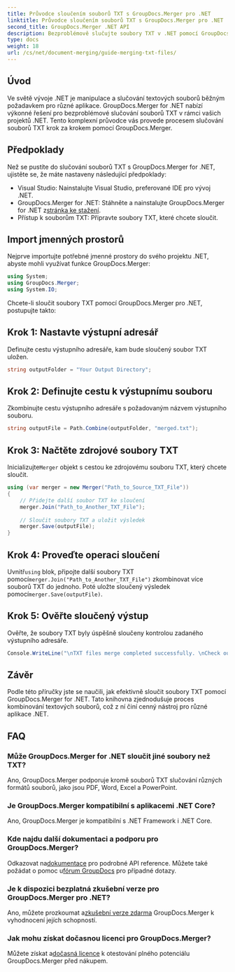 ```yaml
---
title: Průvodce sloučením souborů TXT s GroupDocs.Merger pro .NET
linktitle: Průvodce sloučením souborů TXT s GroupDocs.Merger pro .NET
second_title: GroupDocs.Merger .NET API
description: Bezproblémově slučujte soubory TXT v .NET pomocí GroupDocs.Merger. Podrobný průvodce pro vývojáře. Dokumentace a dostupná podpora.
type: docs
weight: 18
url: /cs/net/document-merging/guide-merging-txt-files/
---
```

## Úvod
Ve světě vývoje .NET je manipulace a slučování textových souborů běžným požadavkem pro různé aplikace. GroupDocs.Merger for .NET nabízí výkonné řešení pro bezproblémové slučování souborů TXT v rámci vašich projektů .NET. Tento komplexní průvodce vás provede procesem slučování souborů TXT krok za krokem pomocí GroupDocs.Merger.
## Předpoklady
Než se pustíte do slučování souborů TXT s GroupDocs.Merger for .NET, ujistěte se, že máte nastaveny následující předpoklady:
- Visual Studio: Nainstalujte Visual Studio, preferované IDE pro vývoj .NET.
-  GroupDocs.Merger for .NET: Stáhněte a nainstalujte GroupDocs.Merger for .NET z[stránka ke stažení](https://releases.groupdocs.com/merger/net/).
- Přístup k souborům TXT: Připravte soubory TXT, které chcete sloučit.

## Import jmenných prostorů
Nejprve importujte potřebné jmenné prostory do svého projektu .NET, abyste mohli využívat funkce GroupDocs.Merger:
```csharp
using System; 
using GroupDocs.Merger;
using System.IO;
```

Chcete-li sloučit soubory TXT pomocí GroupDocs.Merger pro .NET, postupujte takto:
## Krok 1: Nastavte výstupní adresář
Definujte cestu výstupního adresáře, kam bude sloučený soubor TXT uložen.
```csharp
string outputFolder = "Your Output Directory";
```
## Krok 2: Definujte cestu k výstupnímu souboru
Zkombinujte cestu výstupního adresáře s požadovaným názvem výstupního souboru.
```csharp
string outputFile = Path.Combine(outputFolder, "merged.txt");
```
## Krok 3: Načtěte zdrojové soubory TXT
 Inicializujte`Merger` objekt s cestou ke zdrojovému souboru TXT, který chcete sloučit.
```csharp
using (var merger = new Merger("Path_to_Source_TXT_File"))
{
    // Přidejte další soubor TXT ke sloučení
    merger.Join("Path_to_Another_TXT_File");
    
    // Sloučit soubory TXT a uložit výsledek
    merger.Save(outputFile);
}
```
## Krok 4: Proveďte operaci sloučení
 Uvnitř`using` blok, připojte další soubory TXT pomocí`merger.Join("Path_to_Another_TXT_File")` zkombinovat více souborů TXT do jednoho. Poté uložte sloučený výsledek pomocí`merger.Save(outputFile)`.
## Krok 5: Ověřte sloučený výstup
Ověřte, že soubory TXT byly úspěšně sloučeny kontrolou zadaného výstupního adresáře.
```csharp
Console.WriteLine("\nTXT files merge completed successfully. \nCheck output in {0}", outputFolder);
```

## Závěr
Podle této příručky jste se naučili, jak efektivně sloučit soubory TXT pomocí GroupDocs.Merger for .NET. Tato knihovna zjednodušuje proces kombinování textových souborů, což z ní činí cenný nástroj pro různé aplikace .NET.

## FAQ
### Může GroupDocs.Merger for .NET sloučit jiné soubory než TXT?
Ano, GroupDocs.Merger podporuje kromě souborů TXT slučování různých formátů souborů, jako jsou PDF, Word, Excel a PowerPoint.
### Je GroupDocs.Merger kompatibilní s aplikacemi .NET Core?
Ano, GroupDocs.Merger je kompatibilní s .NET Framework i .NET Core.
### Kde najdu další dokumentaci a podporu pro GroupDocs.Merger?
 Odkazovat na[dokumentace](https://reference.groupdocs.com/merger/net/) pro podrobné API reference. Můžete také požádat o pomoc u[fórum GroupDocs](https://forum.groupdocs.com/c/merger/32) pro případné dotazy.
### Je k dispozici bezplatná zkušební verze pro GroupDocs.Merger pro .NET?
 Ano, můžete prozkoumat a[zkušební verze zdarma](https://releases.groupdocs.com/) GroupDocs.Merger k vyhodnocení jejích schopností.
### Jak mohu získat dočasnou licenci pro GroupDocs.Merger?
 Můžete získat a[dočasná licence](https://purchase.groupdocs.com/temporary-license/) k otestování plného potenciálu GroupDocs.Merger před nákupem.